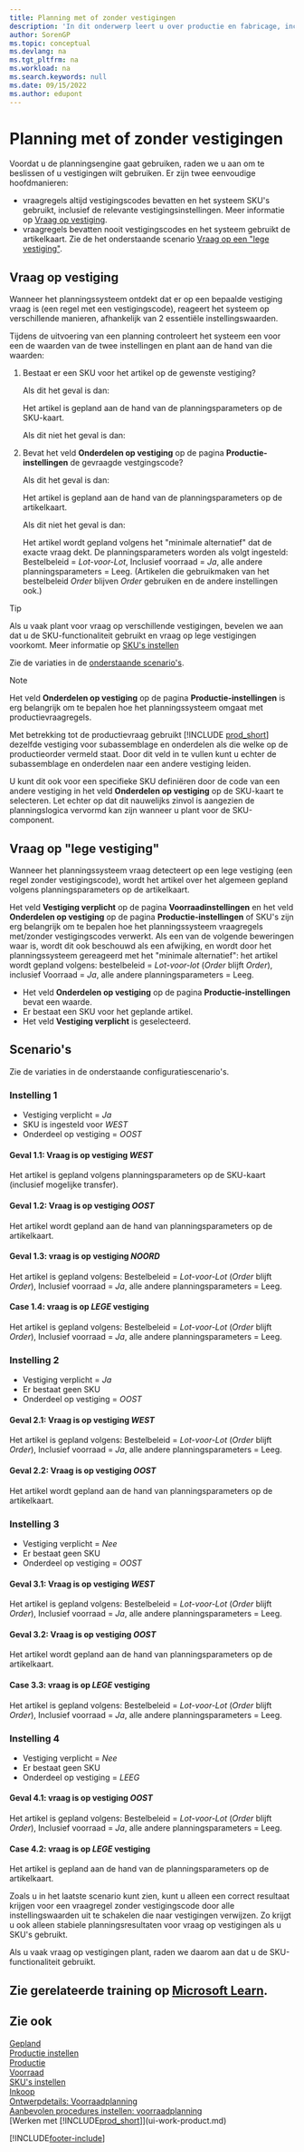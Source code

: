 ```yaml
---
title: Planning met of zonder vestigingen
description: 'In dit onderwerp leert u over productie en fabricage, inclusief leveringsplanning, in Business Central.'
author: SorenGP
ms.topic: conceptual
ms.devlang: na
ms.tgt_pltfrm: na
ms.workload: na
ms.search.keywords: null
ms.date: 09/15/2022
ms.author: edupont
---
```

# <a name="planning-with-or-without-locations" />Planning met of zonder vestigingen

Voordat u de planningsengine gaat gebruiken, raden we u aan om te beslissen of u vestigingen wilt gebruiken. Er zijn twee eenvoudige hoofdmanieren:

* vraagregels altijd vestigingscodes bevatten en het systeem SKU's gebruikt, inclusief de relevante vestigingsinstellingen. Meer informatie op [Vraag op vestiging](#demand-at-location).  
* vraagregels bevatten nooit vestigingscodes en het systeem gebruikt de artikelkaart. Zie de het onderstaande scenario [Vraag op een "lege vestiging"](#demand-at-blank-location).

## <a name="demand-at-location" />Vraag op vestiging

Wanneer het planningssysteem ontdekt dat er op een bepaalde vestiging vraag is (een regel met een vestigingscode), reageert het systeem op verschillende manieren, afhankelijk van 2 essentiële instellingswaarden.  

Tijdens de uitvoering van een planning controleert het systeem een voor een de waarden van de twee instellingen en plant aan de hand van die waarden:  

1. Bestaat er een SKU voor het artikel op de gewenste vestiging?  

    Als dit het geval is dan:  

    Het artikel is gepland aan de hand van de planningsparameters op de SKU-kaart.  

    Als dit niet het geval is dan:  

2. Bevat het veld **Onderdelen op vestiging** op de pagina **Productie-instellingen** de gevraagde vestgingscode?  

    Als dit het geval is dan:  

    Het artikel is gepland aan de hand van de planningsparameters op de artikelkaart.  

    Als dit niet het geval is dan:  

    Het artikel wordt gepland volgens het "minimale alternatief" dat de exacte vraag dekt. De planningsparameters worden als volgt ingesteld: Bestelbeleid = *Lot-voor-Lot*, Inclusief voorraad = *Ja*, alle andere planningsparameters = Leeg. (Artikelen die gebruikmaken van het bestelbeleid *Order* blijven *Order* gebruiken en de andere instellingen ook.)

> [!TIP]
> Als u vaak plant voor vraag op verschillende vestigingen, bevelen we aan dat u de SKU-functionaliteit gebruikt en vraag op lege vestigingen voorkomt. Meer informatie op [SKU's instellen](inventory-how-to-set-up-stockkeeping-units.md)

Zie de variaties in de [onderstaande scenario's](#scenarios).

> [!NOTE]
> Het veld **Onderdelen op vestiging** op de pagina **Productie-instellingen** is erg belangrijk om te bepalen hoe het planningssysteem omgaat met productievraagregels.
>
> Met betrekking tot de productievraag gebruikt [!INCLUDE [prod_short](includes/prod_short.md)] dezelfde vestiging voor subassemblage en onderdelen als die welke op de productieorder vermeld staat. Door dit veld in te vullen kunt u echter de subassemblage en onderdelen naar een andere vestiging leiden.
>
> U kunt dit ook voor een specifieke SKU definiëren door de code van een andere vestiging in het veld **Onderdelen op vestiging** op de SKU-kaart te selecteren. Let echter op dat dit nauwelijks zinvol is aangezien de planningslogica vervormd kan zijn wanneer u plant voor de SKU-component.

## <a name="demand-at-blank-location" />Vraag op "lege vestiging"

Wanneer het planningssysteem vraag detecteert op een lege vestiging (een regel zonder vestigingscode), wordt het artikel over het algemeen gepland volgens planningsparameters op de artikelkaart.

Het veld **Vestiging verplicht** op de pagina **Voorraadinstellingen** en het veld **Onderdelen op vestiging** op de pagina **Productie-instellingen** of SKU's zijn erg belangrijk om te bepalen hoe het planningssysteem vraagregels met/zonder vestigingscodes verwerkt. Als een van de volgende beweringen waar is, wordt dit ook beschouwd als een afwijking, en wordt door het planningssysteem gereageerd met het "minimale alternatief": het artikel wordt gepland volgens: bestelbeleid = *Lot-voor-lot* (*Order* blijft *Order*), inclusief Voorraad = *Ja*, alle andere planningsparameters = Leeg.

* Het veld **Onderdelen op vestiging** op de pagina **Productie-instellingen** bevat een waarde.
* Er bestaat een SKU voor het geplande artikel.
* Het veld **Vestiging verplicht** is geselecteerd.

## <a name="scenarios" />Scenario's

Zie de variaties in de onderstaande configuratiescenario's.

### <a name="setup-1" />Instelling 1

* Vestiging verplicht = *Ja*  
* SKU is ingesteld voor *WEST*  
* Onderdeel op vestiging = *OOST*  

#### <a name="case-11-demand-is-at-west-location" />Geval 1.1: Vraag is op vestiging *WEST*

Het artikel is gepland volgens planningsparameters op de SKU-kaart (inclusief mogelijke transfer).

#### <a name="case-12-demand-is-at-east-location" />Geval 1.2: Vraag is op vestiging *OOST*

Het artikel wordt gepland aan de hand van planningsparameters op de artikelkaart.

#### <a name="case-13-demand-is-at-north-location" />Geval 1.3: vraag is op vestiging *NOORD*

Het artikel is gepland volgens: Bestelbeleid = *Lot-voor-Lot* (*Order* blijft *Order*), Inclusief voorraad = *Ja*, alle andere planningsparameters = Leeg.

#### <a name="case-14-demand-is-at-blank-location" />Case 1.4: vraag is op *LEGE* vestiging

Het artikel is gepland volgens: Bestelbeleid = *Lot-voor-Lot* (*Order* blijft *Order*), Inclusief voorraad = *Ja*, alle andere planningsparameters = Leeg.

### <a name="setup-2" />Instelling 2

* Vestiging verplicht = *Ja*  
* Er bestaat geen SKU  
* Onderdeel op vestiging = *OOST*  

#### <a name="case-21-demand-is-at-west-location" />Geval 2.1: Vraag is op vestiging *WEST*

Het artikel is gepland volgens: Bestelbeleid = *Lot-voor-Lot* (*Order* blijft *Order*), Inclusief voorraad = *Ja*, alle andere planningsparameters = Leeg.

#### <a name="case-22-demand-is-at-east-location" />Geval 2.2: Vraag is op vestiging *OOST*

Het artikel wordt gepland aan de hand van planningsparameters op de artikelkaart.  

### <a name="setup-3" />Instelling 3

* Vestiging verplicht = *Nee*  
* Er bestaat geen SKU  
* Onderdeel op vestiging = *OOST*  

#### <a name="case-31-demand-is-at-west-location" />Geval 3.1: Vraag is op vestiging *WEST*

Het artikel is gepland volgens: Bestelbeleid = *Lot-voor-Lot* (*Order* blijft *Order*), Inclusief voorraad = *Ja*, alle andere planningsparameters = Leeg.

#### <a name="case-32-demand-is-at-east-location" />Geval 3.2: Vraag is op vestiging *OOST*

Het artikel wordt gepland aan de hand van planningsparameters op de artikelkaart.  

#### <a name="case-33-demand-is-at-blank-location" />Case 3.3: vraag is op *LEGE* vestiging

Het artikel is gepland volgens: Bestelbeleid = *Lot-voor-Lot* (*Order* blijft *Order*), Inclusief voorraad = *Ja*, alle andere planningsparameters = Leeg.

### <a name="setup-4" />Instelling 4

* Vestiging verplicht = *Nee*  
* Er bestaat geen SKU  
* Onderdeel op vestiging = *LEEG*  

#### <a name="case-41-demand-is-at-east-location" />Geval 4.1: vraag is op vestiging *OOST*

Het artikel is gepland volgens: Bestelbeleid = *Lot-voor-Lot* (*Order* blijft *Order*), Inclusief voorraad = *Ja*, alle andere planningsparameters = Leeg.

#### <a name="case-42-demand-is-at-blank-location" />Case 4.2: vraag is op *LEGE* vestiging

Het artikel is gepland aan de hand van de planningsparameters op de artikelkaart.

Zoals u in het laatste scenario kunt zien, kunt u alleen een correct resultaat krijgen voor een vraagregel zonder vestigingscode door alle instellingswaarden uit te schakelen die naar vestigingen verwijzen. Zo krijgt u ook alleen stabiele planningsresultaten voor vraag op vestigingen als u SKU's gebruikt.  

Als u vaak vraag op vestigingen plant, raden we daarom aan dat u de SKU-functionaliteit gebruikt.

## <a name="see-related-training-at-microsoft-learntrainingpathstrade-get-started-dynamics-365-business-central" />Zie gerelateerde training op [Microsoft Learn](/training/paths/trade-get-started-dynamics-365-business-central/).

## <a name="see-also" />Zie ook

[Gepland](production-planning.md)  
[Productie instellen](production-configure-production-processes.md)  
[Productie](production-manage-manufacturing.md)  
[Voorraad](inventory-manage-inventory.md)  
[SKU's instellen](inventory-how-to-set-up-stockkeeping-units.md)  
[Inkoop](purchasing-manage-purchasing.md)  
[Ontwerpdetails: Voorraadplanning](design-details-supply-planning.md)  
[Aanbevolen procedures instellen: voorraadplanning](setup-best-practices-supply-planning.md)  
[Werken met [!INCLUDE[prod_short](includes/prod_short.md)]](ui-work-product.md)  

[!INCLUDE[footer-include](includes/footer-banner.md)]

